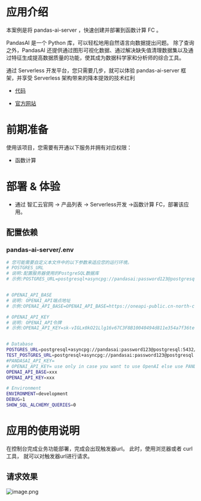 # 应用介绍

本案例是将 pandas-ai-server ，快速创建并部署到函数计算 FC 。

PandasAI 是一个 Python 库，可以轻松地用自然语言向数据提出问题。
除了查询之外，PandasAI 还提供通过图形可视化数据、通过解决缺失值清理数据集以及通过特征生成提高数据质量的功能，使其成为数据科学家和分析师的综合工具。

通过 Serverless 开发平台，您只需要几步，就可以体验 pandas-ai-server 框架，并享受 Serverless 架构带来的降本提效的技术红利

* [代码](https://github.com/Qihoo360/fc-templates/tree/feature/fc-app-test/applications/ArtificialIntelligence/pandas-ai-server/src)

* [官方网站](https://pandas-ai.com)

# 前期准备

使用该项目，您需要有开通以下服务并拥有对应权限：

* 函数计算

# 部署 & 体验

* 通过 智汇云官网 -> 产品列表 -> Serverless开发 ->函数计算 FC，部署该应用。

## 配置依赖

### pandas-ai-server/.env

```sh
# 您可能需要自定义本文件中的以下参数来适应您的运行环境。
# POSTGRES_URL
# 说明:配置服务器使用的PostgreSQL数据库
# 示例:POSTGRES_URL=postgresql+asyncpg://pandasai:password123@postgresql:5432/pandasai-db


# OPENAI_API_BASE
# 说明: OPENAI_API端点地址
# 示例:OPENAI_API_BASE=OPENAI_API_BASE=https://oneapi-public.cn-north-ct-1-vpc.fc.zyunapp.com/v1

# OPENAI_API_KEY
# 说明: OPENAI_API令牌
# 示例:OPENAI_API_KEY=sk-vIGLx0kO21Llg16v67C3F8B10040494d811e354a7f36test


# Database
POSTGRES_URL=postgresql+asyncpg://pandasai:password123@postgresql:5432/pandasai-db
TEST_POSTGRES_URL=postgresql+asyncpg://pandasai:password123@postgresql:5432/pandasai-db
#PANDASAI_API_KEY=
# OPENAI_API_KEY= use only in case you want to use OpenAI else use PANDASAI_API_KEY
OPENAI_API_BASE=xxx
OPENAI_API_KEY=xxx

# Environment
ENVIRONMENT=development
DEBUG=1
SHOW_SQL_ALCHEMY_QUERIES=0

```

# 应用的使用说明

在控制台完成业务功能部署，完成会出现触发器url。
此时，使用浏览器或者 curl 工具， 就可以对触发器url进行请求。

## 请求效果

![image.png](https://github.com/Qihoo360/fc-templates/blob/feature/fc-app-test/applications/ArtificialIntelligence/pandas-ai-server/src/images/pandas-ai-server-20240730183738.png?raw=true)
